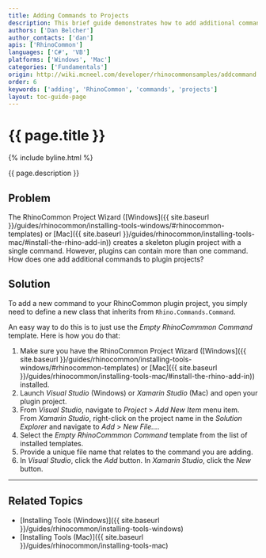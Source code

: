 ```yaml
---
title: Adding Commands to Projects
description: This brief guide demonstrates how to add additional commands to a RhinoCommon plugin project.
authors: ['Dan Belcher']
author_contacts: ['dan']
apis: ['RhinoCommon']
languages: ['C#', 'VB']
platforms: ['Windows', 'Mac']
categories: ['Fundamentals']
origin: http://wiki.mcneel.com/developer/rhinocommonsamples/addcommand
order: 6
keywords: ['adding', 'RhinoCommon', 'commands', 'projects']
layout: toc-guide-page
---
```


# {{ page.title }}

{% include byline.html %}

{{ page.description }}

## Problem

The RhinoCommon Project Wizard ([Windows]({{ site.baseurl }}/guides/rhinocommon/installing-tools-windows/#rhinocommon-templates) or [Mac]({{ site.baseurl }}/guides/rhinocommon/installing-tools-mac/#install-the-rhino-add-in)) creates a skeleton plugin project with a single command.  However, plugins can contain more than one command.  How does one add additional commands to plugin projects?

## Solution

To add a new command to your RhinoCommon plugin project, you simply need to define a new class that inherits from `Rhino.Commands.Command`.

An easy way to do this is to just use the *Empty RhinoCommmon Command* template. Here is how you do that:

1. Make sure you have the RhinoCommon Project Wizard ([Windows]({{ site.baseurl }}/guides/rhinocommon/installing-tools-windows/#rhinocommon-templates) or [Mac]({{ site.baseurl }}/guides/rhinocommon/installing-tools-mac/#install-the-rhino-add-in)) installed.
1. Launch *Visual Studio* (Windows) or *Xamarin Studio* (Mac) and open your plugin project.
1. From *Visual Studio*, navigate to *Project* > *Add New Item* menu item.  From *Xamarin Studio*, right-click on the project name in the *Solution Explorer* and navigate to *Add* > *New File...*.
1. Select the *Empty RhinoCommmon Command* template from the list of installed templates.
1. Provide a unique file name that relates to the command you are adding.
1. In *Visual Studio*, click the *Add* button.  In *Xamarin Studio*, click the *New* button.

---

## Related Topics

- [Installing Tools (Windows)]({{ site.baseurl }}/guides/rhinocommon/installing-tools-windows)
- [Installing Tools (Mac)]({{ site.baseurl }}/guides/rhinocommon/installing-tools-mac)
